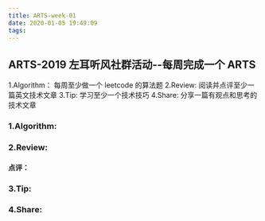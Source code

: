 ```yaml
---
title: ARTS-week-01
date: 2020-01-05 19:49:09
tags:
---
```


## ARTS-2019 左耳听风社群活动--每周完成一个 ARTS
1.Algorithm： 每周至少做一个 leetcode 的算法题
2.Review: 阅读并点评至少一篇英文技术文章
3.Tip: 学习至少一个技术技巧
4.Share: 分享一篇有观点和思考的技术文章

### 1.Algorithm:

### 2.Review:

#### 点评：

### 3.Tip:

### 4.Share:


